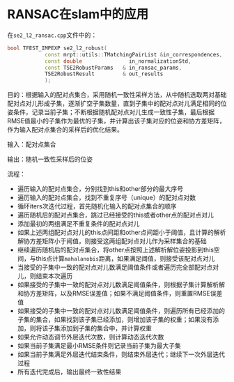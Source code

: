 # RANSAC在slam中的应用

在`se2_l2_ransac.cpp`文件中的：

```c++
bool TFEST_IMPEXP se2_l2_robust(
			const mrpt::utils::TMatchingPairList &in_correspondences,
			const double               in_normalizationStd,
			const TSE2RobustParams   & in_ransac_params,
			TSE2RobustResult         & out_results
			);
```

目的：根据输入的配对点集合，采用随机一致性采样方法，从中随机选取两对基础配对点对儿形成子集，逐渐扩空子集数量，直到子集中的配对点对儿满足相同的位姿条件，记录当前子集；不断根据随机配对点对儿生成一致性子集，最后根据RMSE值最小的子集作为最优的子集，并计算出该子集对应的位姿和协方差矩阵，作为输入配对点集合的采样后的优化结果。

输入：配对点集合

输出：随机一致性采样后的位姿

流程：

- 遍历输入的配对点集合，分别找到this和other部分的最大序号
- 遍历输入的配对点集合，找到不重复序号（unique）的配对点对数
- 循环iters次迭代过程，首先随机化输入的配对点集合的顺序
- 遍历随机后的配对点集合，跳过已经接受的this或者other点的配对点对儿
- 添加最初的两组满足不重复条件的配对点对儿
- 如果上述两组配对点对儿的this点间距和other点间距小于阈值，且计算的解析解协方差矩阵小于阈值，则接受这两组配对点对儿作为采样集合的基础
- 继续遍历随机后的配对点集合，将other点按照上述解析解位姿投影到this空间，与this点计算`mahalanobis`距离，如果满足阈值，则接受该配对点对儿
- 当接受的子集中一致的配对点对儿数满足阈值条件或者遍历完全部配对点对儿，则结束本次遍历
- 如果接受的子集中一致的配对点对儿数满足阈值条件，则根据子集计算解析解和协方差矩阵，以及RMSE误差值；如果不满足阈值条件，则重置RMSE误差值
- 如果接受的子集中一致的配对点对儿数满足阈值条件，则遍历所有已经添加的子集的集合，如果找到该子集已经添加，则增加该子集的权重；如果没有添加，则将该子集添加到子集的集合中，并计算权重
- 如果允许动态调节外层迭代次数，则计算动态迭代次数
- 如果当前子集满足最小RMSE条件则记录当前子集为最大子集
- 如果当前子集满足外层迭代结束条件，则结束外层迭代；继续下一次外层迭代过程
- 所有迭代完成后，输出最终一致性结果